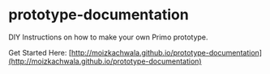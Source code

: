 prototype-documentation
=======================

DIY Instructions on how to make your own Primo prototype.

Get Started Here: [http://moizkachwala.github.io/prototype-documentation](http://moizkachwala.github.io/prototype-documentation)